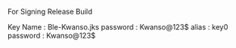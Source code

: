 For Signing Release Build

Key Name : Ble-Kwanso.jks
password : Kwanso@123$
alias : key0
password : Kwanso@123$